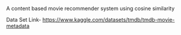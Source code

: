 A content based movie recommender system using cosine similarity

Data Set Link-
https://www.kaggle.com/datasets/tmdb/tmdb-movie-metadata
